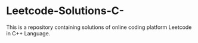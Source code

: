 # Leetcode-Solutions-C-
This is a repository containing solutions of online coding platform Leetcode in C++ Language.
